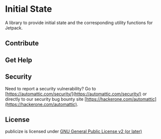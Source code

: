 # Initial State

A library to provide initial state and the corresponding utility functions for Jetpack.

## Contribute

## Get Help

## Security

Need to report a security vulnerability? Go to [https://automattic.com/security/](https://automattic.com/security/) or directly to our security bug bounty site [https://hackerone.com/automattic](https://hackerone.com/automattic).

## License

publicize is licensed under [GNU General Public License v2 (or later)](./LICENSE.txt)
